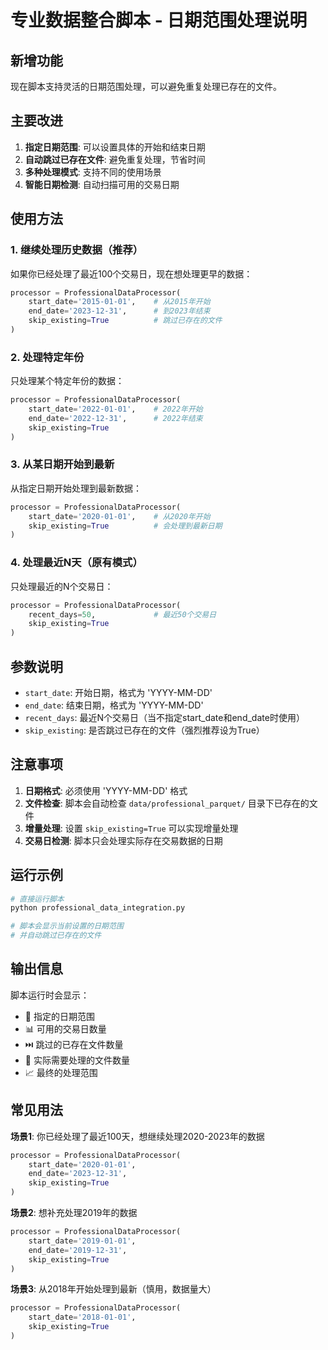 # 专业数据整合脚本 - 日期范围处理说明

## 新增功能

现在脚本支持灵活的日期范围处理，可以避免重复处理已存在的文件。

## 主要改进

1. **指定日期范围**: 可以设置具体的开始和结束日期
2. **自动跳过已存在文件**: 避免重复处理，节省时间
3. **多种处理模式**: 支持不同的使用场景
4. **智能日期检测**: 自动扫描可用的交易日期

## 使用方法

### 1. 继续处理历史数据（推荐）

如果你已经处理了最近100个交易日，现在想处理更早的数据：

```python
processor = ProfessionalDataProcessor(
    start_date='2015-01-01',    # 从2015年开始
    end_date='2023-12-31',      # 到2023年结束
    skip_existing=True          # 跳过已存在的文件
)
```

### 2. 处理特定年份

只处理某个特定年份的数据：

```python
processor = ProfessionalDataProcessor(
    start_date='2022-01-01',    # 2022年开始
    end_date='2022-12-31',      # 2022年结束
    skip_existing=True
)
```

### 3. 从某日期开始到最新

从指定日期开始处理到最新数据：

```python
processor = ProfessionalDataProcessor(
    start_date='2020-01-01',    # 从2020年开始
    skip_existing=True          # 会处理到最新日期
)
```

### 4. 处理最近N天（原有模式）

只处理最近的N个交易日：

```python
processor = ProfessionalDataProcessor(
    recent_days=50,             # 最近50个交易日
    skip_existing=True
)
```

## 参数说明

- `start_date`: 开始日期，格式为 'YYYY-MM-DD'
- `end_date`: 结束日期，格式为 'YYYY-MM-DD' 
- `recent_days`: 最近N个交易日（当不指定start_date和end_date时使用）
- `skip_existing`: 是否跳过已存在的文件（强烈推荐设为True）

## 注意事项

1. **日期格式**: 必须使用 'YYYY-MM-DD' 格式
2. **文件检查**: 脚本会自动检查 `data/professional_parquet/` 目录下已存在的文件
3. **增量处理**: 设置 `skip_existing=True` 可以实现增量处理
4. **交易日检测**: 脚本只会处理实际存在交易数据的日期

## 运行示例

```bash
# 直接运行脚本
python professional_data_integration.py

# 脚本会显示当前设置的日期范围
# 并自动跳过已存在的文件
```

## 输出信息

脚本运行时会显示：

- 📅 指定的日期范围
- 📊 可用的交易日数量  
- ⏭️ 跳过的已存在文件数量
- 🎯 实际需要处理的文件数量
- 📈 最终的处理范围

## 常见用法

**场景1**: 你已经处理了最近100天，想继续处理2020-2023年的数据
```python
processor = ProfessionalDataProcessor(
    start_date='2020-01-01', 
    end_date='2023-12-31',
    skip_existing=True
)
```

**场景2**: 想补充处理2019年的数据
```python
processor = ProfessionalDataProcessor(
    start_date='2019-01-01',
    end_date='2019-12-31', 
    skip_existing=True
)
```

**场景3**: 从2018年开始处理到最新（慎用，数据量大）
```python
processor = ProfessionalDataProcessor(
    start_date='2018-01-01',
    skip_existing=True
)
```
